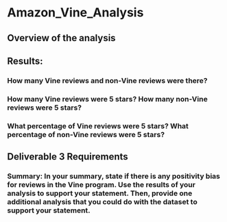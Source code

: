 # Amazon_Vine_Analysis


## Overview of the analysis

## Results: 

### How many Vine reviews and non-Vine reviews were there?

### How many Vine reviews were 5 stars? How many non-Vine reviews were 5 stars?

### What percentage of Vine reviews were 5 stars? What percentage of non-Vine reviews were 5 stars?


## Deliverable 3 Requirements

### Summary: In your summary, state if there is any positivity bias for reviews in the Vine program. Use the results of your analysis to support your statement. Then, provide one additional analysis that you could do with the dataset to support your statement.


